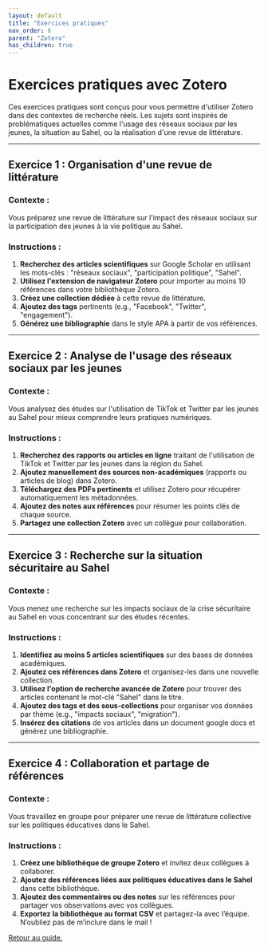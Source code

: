 ```yaml
---
layout: default
title: "Exercices pratiques"
nav_order: 6
parent: "Zotero"
has_children: true
---
```


# Exercices pratiques avec Zotero

Ces exercices pratiques sont conçus pour vous permettre d'utiliser Zotero dans des contextes de recherche réels. Les sujets sont inspirés de problématiques actuelles comme l'usage des réseaux sociaux par les jeunes, la situation au Sahel, ou la réalisation d'une revue de littérature.

---

## Exercice 1 : Organisation d'une revue de littérature
### Contexte :
Vous préparez une revue de littérature sur l'impact des réseaux sociaux sur la participation des jeunes à la vie politique au Sahel.

### Instructions :
1. **Recherchez des articles scientifiques** sur Google Scholar en utilisant les mots-clés : "réseaux sociaux", "participation politique", "Sahel".
2. **Utilisez l'extension de navigateur Zotero** pour importer au moins 10 références dans votre bibliothèque Zotero.
3. **Créez une collection dédiée** à cette revue de littérature.
4. **Ajoutez des tags** pertinents (e.g., "Facebook", "Twitter", "engagement").
5. **Générez une bibliographie** dans le style APA à partir de vos références.
---
## Exercice 2 : Analyse de l'usage des réseaux sociaux par les jeunes
### Contexte :
Vous analysez des études sur l'utilisation de TikTok et Twitter par les jeunes au Sahel pour mieux comprendre leurs pratiques numériques.

### Instructions :
1. **Recherchez des rapports ou articles en ligne** traitant de l'utilisation de TikTok et Twitter par les jeunes dans la région du Sahel.
2. **Ajoutez manuellement des sources non-académiques** (rapports ou articles de blog) dans Zotero.
3. **Téléchargez des PDFs pertinents** et utilisez Zotero pour récupérer automatiquement les métadonnées.
4. **Ajoutez des notes aux références** pour résumer les points clés de chaque source.
5. **Partagez une collection Zotero** avec un collègue pour collaboration.
---
## Exercice 3 : Recherche sur la situation sécuritaire au Sahel
### Contexte :
Vous menez une recherche sur les impacts sociaux de la crise sécuritaire au Sahel en vous concentrant sur des études récentes.
### Instructions :
1. **Identifiez au moins 5 articles scientifiques** sur des bases de données académiques.
2. **Ajoutez ces références dans Zotero** et organisez-les dans une nouvelle collection.
3. **Utilisez l'option de recherche avancée de Zotero** pour trouver des articles contenant le mot-clé "Sahel" dans le titre.
4. **Ajoutez des tags et des sous-collections** pour organiser vos données par thème (e.g., "impacts sociaux", "migration").
5. **Insérez des citations** de vos articles dans un document google docs et générez une bibliographie.

---

## Exercice 4 : Collaboration et partage de références
### Contexte :
Vous travaillez en groupe pour préparer une revue de littérature collective sur les politiques éducatives dans le Sahel.

### Instructions :
1. **Créez une bibliothèque de groupe Zotero** et invitez deux collègues à collaborer.
2. **Ajoutez des références liées aux politiques éducatives dans le Sahel** dans cette bibliothèque.
3. **Ajoutez des commentaires ou des notes** sur les références pour partager vos observations avec vos collègues.
4. **Exportez la bibliothèque au format CSV** et partagez-la avec l’équipe. N’oubliez pas de m’inclure dans le mail !

[Retour au guide.](/bibliographie/zotero/introduction.html)
